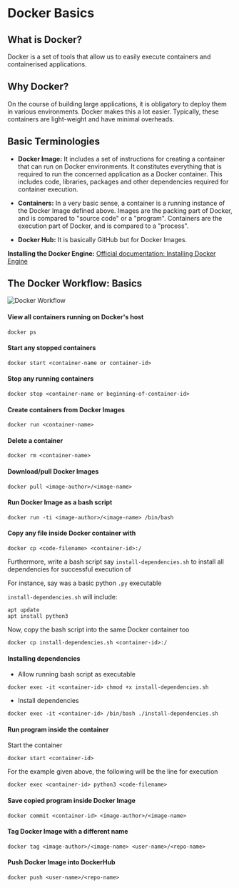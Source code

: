 # Docker Basics

## What is Docker?

Docker is a set of tools that allow us to easily execute containers and containerised applications.

## Why Docker?

On the course of building large applications, it is obligatory to deploy them in various environments. 
Docker makes this a lot easier. Typically, these containers are light-weight and have minimal overheads.

## Basic Terminologies

 - **Docker Image:** It includes a set of instructions for creating a container that can run on Docker environments. It constitutes everything that is 
	required to run the concerned application as a Docker container. This includes code, libraries, packages and other dependencies required for container
	execution.
	
 - **Containers:** In a very basic sense, a container is a running instance of the Docker Image defined above. 
	Images are the packing part of Docker, and is compared to "source code" or a "program". 
	Containers are the execution part of Docker, and is compared to a "process".
	
 - **Docker Hub:** It is basically GitHub but for Docker Images.
 
 **Installing the Docker Engine:** [Official documentation: Installing Docker Engine](https://docs.docker.com/engine/install/ubuntu/)

## The Docker Workflow: Basics

![Docker Workflow](/assignments/summary/assets/docker-intro.png)

#### View all containers running on Docker's host

`docker ps`

#### Start any stopped containers

`docker start <container-name or container-id>`

#### Stop any running containers

`docker stop <container-name or beginning-of-container-id>` 

#### Create containers from Docker Images

`docker run <container-name>`

#### Delete a container

`docker rm <container-name>`

#### Download/pull Docker Images

`docker pull <image-author>/<image-name>`

#### Run Docker Image as a bash script

`docker run -ti <image-author>/<image-name> /bin/bash`

#### Copy any file inside Docker container with <container-id>

`docker cp <code-filename> <container-id>:/`

Furthermore, write a bash script say `install-dependencies.sh` to install all dependencies for successful execution of <code-filename> 

For instance, say <code-filename> was a basic python `.py` executable

`install-dependencies.sh` will include:

	apt update
	apt install python3

Now, copy the bash script into the same Docker container too

`docker cp install-dependencies.sh <container-id>:/`

#### Installing dependencies

 - Allow running bash script as executable 
 
 `docker exec -it <container-id> chmod +x install-dependencies.sh`
	
 - Install dependencies
 
 `docker exec -it <container-id> /bin/bash ./install-dependencies.sh`
	
#### Run program inside the container

Start the container

`docker start <container-id>`

For the example given above, the following will be the line for execution

`docker exec <container-id> python3 <code-filename>`

#### Save copied program inside Docker Image

`docker commit <container-id> <image-author>/<image-name>`

#### Tag Docker Image with a different name

`docker tag <image-author>/<image-name> <user-name>/<repo-name>`

#### Push Docker Image into DockerHub

`docker push <user-name>/<repo-name>`